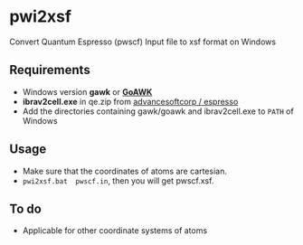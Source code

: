# pwi2xsf
Convert Quantum Espresso (pwscf) Input file to xsf format on Windows

## Requirements
* Windows version **gawk** or **[GoAWK](https://github.com/benhoyt/goawk)**
* **ibrav2cell.exe** in  qe.zip from [advancesoftcorp
/
espresso](https://github.com/advancesoftcorp/espresso/releases)
* Add the directories containing gawk/goawk and ibrav2cell.exe to `PATH` of Windows

## Usage
* Make sure that the coordinates of atoms are cartesian.
* `pwi2xsf.bat  pwscf.in`, then you will get pwscf.xsf.

## To do
* Applicable for other coordinate systems of atoms
